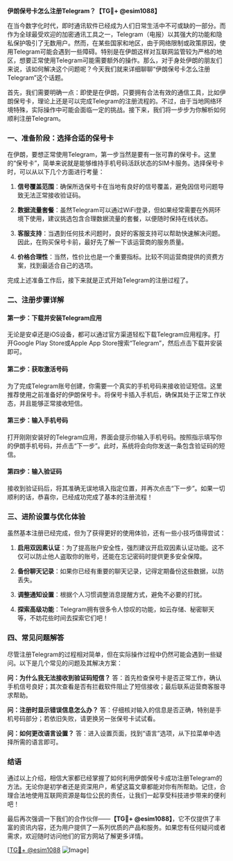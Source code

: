 **伊朗保号卡怎么注册Telegram？【TG💪+ @esim1088】**

在当今数字化时代，即时通讯软件已经成为人们日常生活中不可或缺的一部分。而作为全球最受欢迎的加密通讯工具之一，Telegram（电报）以其强大的功能和隐私保护吸引了无数用户。然而，在某些国家和地区，由于网络限制或政策原因，使用Telegram可能会遇到一些障碍。特别是在伊朗这样对互联网监管较为严格的地区，想要正常使用Telegram可能需要额外的操作。那么，对于身处伊朗的朋友们来说，该如何解决这个问题呢？今天我们就来详细聊聊“伊朗保号卡怎么注册Telegram”这个话题。

首先，我们需要明确一点：即使是在伊朗，只要拥有合法有效的通信工具，比如伊朗保号卡，理论上还是可以完成Telegram的注册流程的。不过，由于当地网络环境特殊，实际操作中可能会面临一定的挑战。接下来，我们将一步步为你解析如何顺利注册Telegram。

### 一、准备阶段：选择合适的保号卡

在伊朗，要想正常使用Telegram，第一步当然是要有一张可靠的保号卡。这里的“保号卡”，简单来说就是能够维持手机号码活跃状态的SIM卡服务。选择保号卡时，可以从以下几个方面进行考量：

1. **信号覆盖范围**：确保所选保号卡在当地有良好的信号覆盖，避免因信号问题导致无法正常接收验证码。
   
2. **数据流量套餐**：虽然Telegram可以通过WiFi登录，但如果经常需要在外网环境下使用，建议挑选包含合理数据流量的套餐，以便随时保持在线状态。

3. **客服支持**：当遇到任何技术问题时，良好的客服支持可以帮助快速解决问题。因此，在购买保号卡前，最好先了解一下该运营商的服务质量。

4. **价格合理性**：当然，性价比也是一个重要指标。比较不同运营商提供的资费方案，找到最适合自己的选项。

完成上述准备工作后，接下来就是正式开始Telegram的注册过程了。

### 二、注册步骤详解

#### 第一步：下载并安装Telegram应用

无论是安卓还是iOS设备，都可以通过官方渠道轻松下载Telegram应用程序。打开Google Play Store或Apple App Store搜索“Telegram”，然后点击下载并安装即可。

#### 第二步：获取激活号码

为了完成Telegram账号创建，你需要一个真实的手机号码来接收验证短信。这里推荐使用之前准备好的伊朗保号卡。将保号卡插入手机后，确保其处于正常工作状态，并且能够正常接收短信。

#### 第三步：输入手机号码

打开刚刚安装好的Telegram应用，界面会提示你输入手机号码。按照指示填写你的伊朗手机号码，并点击“下一步”。此时，系统将会向你发送一条包含验证码的短信。

#### 第四步：输入验证码

接收到验证码后，将其准确无误地填入指定位置，并再次点击“下一步”。如果一切顺利的话，恭喜你，已经成功完成了基本的注册流程！

### 三、进阶设置与优化体验

虽然基本注册已经完成，但为了获得更好的使用体验，还有一些小技巧值得尝试：

1. **启用双因素认证**：为了提高账户安全性，强烈建议开启双因素认证功能。这不仅可以防止他人盗取你的账号，还能在忘记密码时提供更多安全保障。

2. **备份聊天记录**：如果你已经有重要的聊天记录，记得定期备份这些数据，以防丢失。

3. **调整通知设置**：根据个人习惯调整消息提醒方式，避免不必要的打扰。

4. **探索高级功能**：Telegram拥有很多令人惊叹的功能，如云存储、秘密聊天等，不妨花些时间去探索它们吧！

### 四、常见问题解答

尽管注册Telegram的过程相对简单，但在实际操作过程中仍然可能会遇到一些疑问。以下是几个常见的问题及其解决方案：

**问：为什么我无法接收到验证码短信？**
答：首先检查保号卡是否正常工作，确认手机信号良好；其次查看是否有拦截软件阻止了短信接收；最后联系运营商客服寻求帮助。

**问：注册时显示错误信息怎么办？**
答：仔细核对输入的信息是否正确，特别是手机号码部分；若依旧失败，请更换另一张保号卡试试看。

**问：如何更改语言设置？**
答：进入设置页面，找到“语言”选项，从下拉菜单中选择所需的语言即可。

### 结语

通过以上介绍，相信大家都已经掌握了如何利用伊朗保号卡成功注册Telegram的方法。无论你是初学者还是资深用户，希望这篇文章都能对你有所帮助。记住，合理合法地使用互联网资源是每位公民的责任，让我们一起享受科技进步带来的便利吧！

最后再次强调一下我们的合作伙伴——**【TG💪+ @esim1088】**，它不仅提供了丰富的资讯内容，还为用户提供了一系列优质的产品和服务。如果您有任何疑问或者需求，欢迎随时访问他们的官方网站了解更多详情。

[[TG💪+ @esim1088](https://t.me/s/esim1088) ![Image](https://i.postimg.cc/4NQfJmqS/Snipaste-2025-05-13-00-14-12.png)]